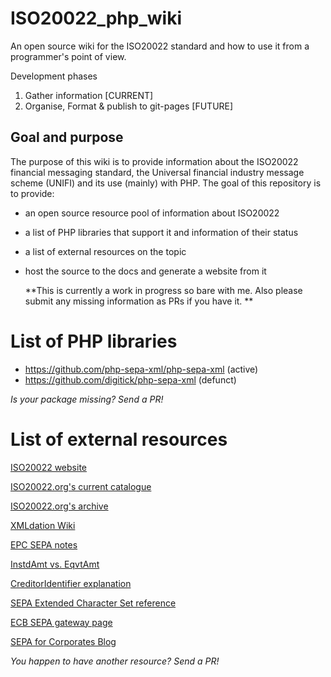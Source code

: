 # ISO20022_php_wiki
An open source wiki for the ISO20022 standard and how to use it from a programmer's point of view.

Development phases 
1. Gather information [CURRENT]
2. Organise, Format & publish to git-pages [FUTURE]


## Goal and purpose
  The purpose of this wiki is to provide information about the ISO20022 financial messaging standard, the Universal financial industry message scheme (UNIFI) and its use (mainly) with PHP. 
  The goal of this repository is to provide:
- an open source resource pool of information about ISO20022
- a list of PHP libraries that support it and information of their status
- a list of external resources on the topic
- host the source to the docs and generate a website from it


  **This is currently a work in progress so bare with me. Also please submit any missing information as PRs if you have it. **

# List of PHP libraries
- https://github.com/php-sepa-xml/php-sepa-xml (active)
- https://github.com/digitick/php-sepa-xml (defunct)

_Is your package missing? Send a PR!_

# List of external resources
 [ISO20022 website](https://www.iso20022.org/)

 [ISO20022.org's current catalogue](https://www.iso20022.org/full_catalogue.page)
 
 [ISO20022.org's archive](https://www.iso20022.org/message_archive.page)
 
 [XMLdation Wiki](https://wiki.xmldation.com/General_Information/ISO_20022)
 
 [EPC SEPA notes](http://www.europeanpaymentscouncil.eu/index.cfm/sepa-credit-transfer/iso-20022-message-standards/)

 [InstdAmt vs. EqvtAmt](https://wiki.xmldation.com/General_Information/ISO_20022/Difference_between_InstdAmt_and_EqvtAmt)
 
 [CreditorIdentifier explanation](http://www.sepaforcorporates.com/sepa-direct-debits/sepa-creditor-identifier/)
 
 [SEPA Extended Character Set reference](http://www.sepahungary.hu/uploads/files/EPC217-08%20Best%20Practices%20-SEPA%20Requirements%20for%20Character%20Set.pdf)
 
 [ECB SEPA gateway page](http://www.ecb.europa.eu/paym/retpaym/html/index.en.html)
 
 [SEPA for Corporates Blog](http://www.sepaforcorporates.com/)
 
_You happen to have another resource? Send a PR!_

